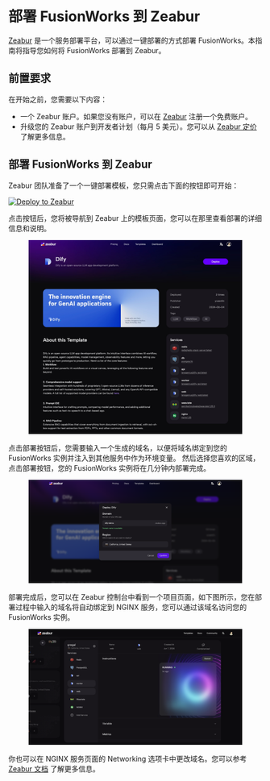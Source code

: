 # 部署 FusionWorks 到 Zeabur

[Zeabur](https://zeabur.com) 是一个服务部署平台，可以通过一键部署的方式部署 FusionWorks。本指南将指导您如何将 FusionWorks 部署到 Zeabur。

## 前置要求

在开始之前，您需要以下内容：

- 一个 Zeabur 账户。如果您没有账户，可以在 [Zeabur](https://zeabur.com/) 注册一个免费账户。
- 升级您的 Zeabur 账户到开发者计划（每月 5 美元）。您可以从 [Zeabur 定价](https://zeabur.com/pricing) 了解更多信息。

## 部署 FusionWorks 到 Zeabur

Zeabur 团队准备了一个一键部署模板，您只需点击下面的按钮即可开始：

[![Deploy to Zeabur](https://zeabur.com/button.svg)](https://zeabur.com/1D4DOW)

点击按钮后，您将被导航到 Zeabur 上的模板页面，您可以在那里查看部署的详细信息和说明。

<figure><img src="../../.gitbook/assets/zeabur-template-overview.jpeg" alt="Zeabur Template Overview"><figcaption></figcaption></figure>

点击部署按钮后，您需要输入一个生成的域名，以便将域名绑定到您的 FusionWorks 实例并注入到其他服务中作为环境变量。
然后选择您喜欢的区域，点击部署按钮，您的 FusionWorks 实例将在几分钟内部署完成。

<figure><img src="../../.gitbook/assets/zeabur-region-select.png" alt="Select Region"><figcaption></figcaption></figure>

部署完成后，您可以在 Zeabur 控制台中看到一个项目页面，如下图所示，您在部署过程中输入的域名将自动绑定到 NGINX 服务，您可以通过该域名访问您的 FusionWorks 实例。

<figure><img src="../../.gitbook/assets/zeabur-project.png" alt="Zeabur Project Overview"><figcaption></figcaption></figure>

你也可以在 NGINX 服务页面的 Networking 选项卡中更改域名。您可以参考 [Zeabur 文档](https://zeabur.com/docs/deploy/domain-binding) 了解更多信息。